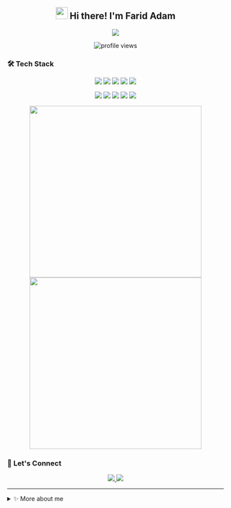 <h2 align="center">
  <img src="https://media.giphy.com/media/hvRJCLFzcasrR4ia7z/giphy.gif" width="28">
  Hi there! I'm Farid Adam
</h2>

<p align="center">
  <img src="https://readme-typing-svg.herokuapp.com/?lines=Senior+Full+Stack+Developer;9%2B+years+of+experience;Passionate+about+clean+code&font=Fira%20Code&center=true&width=440&height=45&color=f75c7e&vCenter=true&size=22">
</p>

<p align="center">
  <img src="https://komarev.com/ghpvc/?username=faridibin&label=Profile%20views&color=0e75b6&style=flat" alt="profile views">
</p>

### 🛠 Tech Stack

<p align="center">
  <img src="https://img.shields.io/badge/PHP-777BB4?style=for-the-badge&logo=php&logoColor=white">
  <img src="https://img.shields.io/badge/Laravel-FF2D20?style=for-the-badge&logo=laravel&logoColor=white">
  <img src="https://img.shields.io/badge/Vue.js-35495E?style=for-the-badge&logo=vue.js&logoColor=4FC08D">
  <img src="https://img.shields.io/badge/Node.js-43853D?style=for-the-badge&logo=node.js&logoColor=white">
  <img src="https://img.shields.io/badge/JavaScript-F7DF1E?style=for-the-badge&logo=javascript&logoColor=black">
</p>

<p align="center">
  <img src="https://img.shields.io/badge/MySQL-005C84?style=for-the-badge&logo=mysql&logoColor=white">
  <img src="https://img.shields.io/badge/MongoDB-4EA94B?style=for-the-badge&logo=mongodb&logoColor=white">
  <img src="https://img.shields.io/badge/redis-%23DD0031.svg?&style=for-the-badge&logo=redis&logoColor=white">
  <img src="https://img.shields.io/badge/Docker-2496ED?style=for-the-badge&logo=docker&logoColor=white">
  <img src="https://img.shields.io/badge/AWS-%23FF9900.svg?style=for-the-badge&logo=amazon-aws&logoColor=white">
</p>

<p align="center">
  <img src="https://github-readme-stats.vercel.app/api?username=faridibin&show_icons=true&theme=radical" width="400">
  <img src="https://github-readme-streak-stats.herokuapp.com/?user=faridibin&theme=radical" width="400">
</p>

### 🤝 Let's Connect

<p align="center">
  <a href="mailto:faridibin@gmail.com">
    <img src="https://img.shields.io/badge/Gmail-D14836?style=for-the-badge&logo=gmail&logoColor=white">
  </a>
  <a href="https://www.linkedin.com/in/farid-adam-23438582">
    <img src="https://img.shields.io/badge/LinkedIn-0077B5?style=for-the-badge&logo=linkedin&logoColor=white">
  </a>
</p>

---

<details>
  <summary>✨ More about me</summary>
  <br>
  
  - 🔭 Currently tinkering Beeterty
  - 🌱 Always learning and exploring new technologies
  - 👯 Open to collaborating on innovative projects
  - ⚡ Fun fact: I love solving complex architectural challenges
</details>
